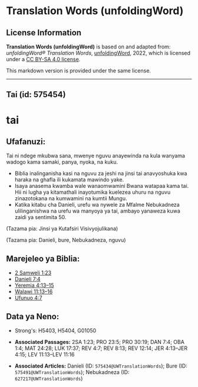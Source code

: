 # Translation Words (unfoldingWord)

## License Information

**Translation Words (unfoldingWord)** is based on and adapted from: _unfoldingWord® Translation Words_, [unfoldingWord](https://unfoldingword.org/utw), 2022, which is licensed under a [CC BY-SA 4.0 license](https://creativecommons.org/licenses/by-sa/4.0/legalcode.en).

This markdown version is provided under the same license.



--------------------------------

## Tai (id: 575454)

tai
===

Ufafanuzi:
----------

Tai ni ndege mkubwa sana, mwenye nguvu anayewinda na kula wanyama wadogo kama samaki, panya, nyoka, na kuku.

* Biblia inalinganisha kasi na nguvu za jeshi na jinsi tai anavyoshuka kwa haraka na ghafla ili kukamata mawindo yake.
* Isaya anasema kwamba wale wanaomwamini Bwana watapaa kama tai. Hii ni lugha ya kitamathali inayotumika kuelezea uhuru na nguvu zinazotokana na kumwamini na kumtii Mungu.
* Katika kitabu cha Danieli, urefu wa nywele za Mfalme Nebukadneza ulilinganishwa na urefu wa manyoya ya tai, ambayo yanaweza kuwa zaidi ya sentimita 50\.

(Tazama pia: Jinsi ya Kutafsiri Visivyojulikana)

(Tazama pia: Danieli, bure, Nebukadneza, nguvu)

Marejeleo ya Biblia:
--------------------

* [2 Samweli 1:23](https://ref.ly/2Sam1:23)
* [Danieli 7:4](https://ref.ly/Dan7:4)
* [Yeremia 4:13–15](https://ref.ly/Jer4:13-Jer4:15)
* [Walawi 11:13–16](https://ref.ly/Lev11:13-Lev11:16)
* [Ufunuo 4:7](https://ref.ly/Rev4:7)

Data ya Neno:
-------------

* Strong's: H5403, H5404, G01050

* **Associated Passages:** 2SA 1:23; PRO 23:5; PRO 30:19; DAN 7:4; OBA 1:4; MAT 24:28; LUK 17:37; REV 4:7; REV 8:13; REV 12:14; JER 4:13–JER 4:15; LEV 11:13–LEV 11:16
* **Associated Articles:** Danieli (ID: `575434@UWTranslationWords`); Bure (ID: `575491@UWTranslationWords`); Nebukadneza (ID: `627217@UWTranslationWords`)

